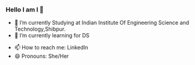 ### Hello I am I 👋




- 🔭 I’m currently Studying at Indian Institute Of Engineering Science and Technology,Shibpur.
- 🌱 I’m currently learning for DS
<!-- - 👯 I’m looking to collaborate on ... -->
<!-- - 🤔 I’m looking for help with ... -->
<!-- - 💬 Ask me about ... -->
- 📫 How to reach me: LinkedIn
- 😄 Pronouns: She/Her
<!-- - ⚡ Fun fact: ... -->

